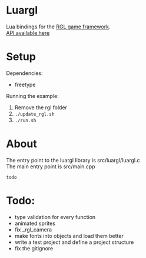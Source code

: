 # Luargl

Lua bindings for the [RGL game framework](https://github.com/rxtthin/rgl). <br/>
[API available here](./API.md)

# Setup

Dependencies:

-	freetype

Running the example:

1.	Remove the rgl folder
2.	`./update_rgl.sh`
3.	`./run.sh`

# About

The entry point to the luargl library is src/luargl/luargl.c<br/>
The main entry point is src/main.cpp

`todo`<br/>

# Todo:

-   type validation for every function
-   animated sprites
-	fix _rgl_camera
-   make fonts into objects and load them better
-	write a test project and define a project structure
-	fix the gitignore